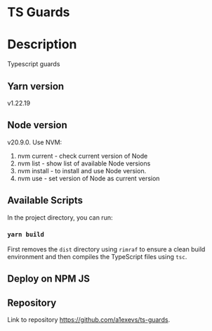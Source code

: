 # TS Guards

# Description
Typescript guards

## Yarn version
v1.22.19

## Node version
v20.9.0. Use NVM:
1. nvm current - check current version of Node
2. nvm list - show list of available Node versions
3. nvm install <version> - to install and use Node version.
4. nvm use <version> - set version of Node as current version

## Available Scripts
In the project directory, you can run:

### `yarn build`
First removes the `dist` directory using `rimraf` to ensure a clean build environment and then compiles the TypeScript files using `tsc`.

## Deploy on NPM JS

## Repository
Link to repository https://github.com/a1exevs/ts-guards.